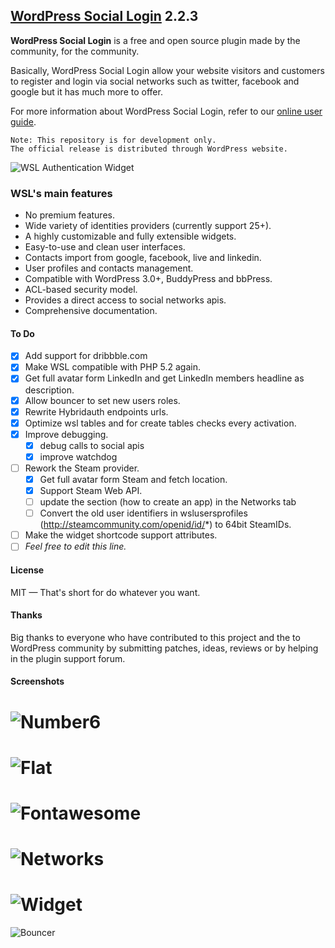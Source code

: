 ## [WordPress Social Login](https://wordpress.org/plugins/wordpress-social-login/) 2.2.3
 
**WordPress Social Login** is a free and open source plugin made by the community, for the community.

Basically, WordPress Social Login allow your website visitors and customers to register and login via social networks such as twitter, facebook and google but it has much more to offer.

For more information about WordPress Social Login, refer to our [online user guide](http://miled.github.io/wordpress-social-login/).

    Note: This repository is for development only.
    The official release is distributed through WordPress website.
![WSL Authentication Widget](https://raw.githubusercontent.com/miled/wordpress-social-login/master/screenshot-1.png)

### WSL's main features

- No premium features.
- Wide variety of identities providers (currently support 25+).
- A highly customizable and fully extensible widgets.
- Easy-to-use and clean user interfaces.
- Contacts import from google, facebook, live and linkedin.
- User profiles and contacts management.
- Compatible with WordPress 3.0+, BuddyPress and bbPress.
- ACL-based security model.
- Provides a direct access to social networks apis.
- Comprehensive documentation.

#### To Do

- [x] Add support for dribbble.com
- [x] Make WSL compatible with PHP 5.2 again.
- [x] Get full avatar form LinkedIn and get LinkedIn members headline as description.
- [x] Allow bouncer to set new users roles.
- [x] Rewrite Hybridauth endpoints urls.
- [x] Optimize wsl tables and for create tables checks every activation.
- [x] Improve debugging.
    - [x] debug calls to social apis
    - [x] improve watchdog
- [ ] Rework the Steam provider.
    - [x] Get full avatar form Steam and fetch location.
    - [x] Support Steam Web API.
    - [ ] update the section (how to create an app) in the Networks tab
    - [ ] Convert the old user identifiers in wslusersprofiles (http://steamcommunity.com/openid/id/*) to 64bit SteamIDs.
- [ ] Make the widget shortcode support attributes.
- [ ] *Feel free to edit this line.*

#### License 

MIT — That's short for do whatever you want.

#### Thanks

Big thanks to everyone who have contributed to this project and the to WordPress community by submitting patches, ideas, reviews or by helping in the plugin support forum.
#### Screenshots
![Number6](http://miled.github.io/wordpress-social-login/assets/img/theme_number6.png)
===
![Flat](http://miled.github.io/wordpress-social-login/assets/img/theme_flat.png)
===
![Fontawesome](http://miled.github.io/wordpress-social-login/assets/img/theme_fontawesome.png)
===
![Networks](https://raw.githubusercontent.com/miled/wordpress-social-login/master/screenshot-3.png)
=
![Widget](https://raw.githubusercontent.com/miled/wordpress-social-login/master/screenshot-4.png)
===
![Bouncer](https://raw.githubusercontent.com/miled/wordpress-social-login/master/screenshot-5.png)
